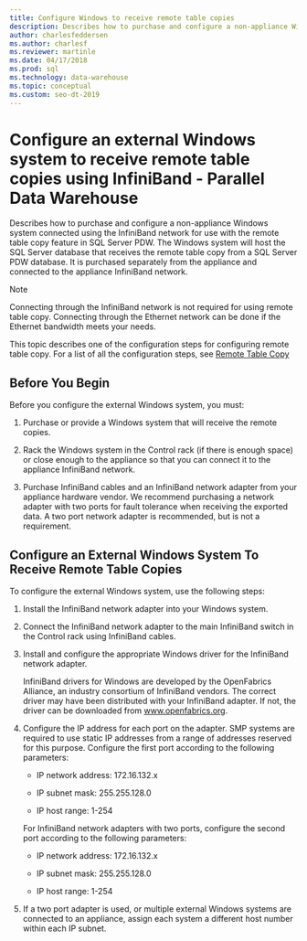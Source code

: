 ```yaml
---
title: Configure Windows to receive remote table copies
description: Describes how to purchase and configure a non-appliance Windows system connected using the InfiniBand network for use with the remote table copy feature in Parallel Data Warehouse. The Windows system will host the SQL Server database that receives the remote table copy from a SQL Server PDW database. It is purchased separately from the appliance and connected to the appliance InfiniBand network.
author: charlesfeddersen
ms.author: charlesf
ms.reviewer: martinle
ms.date: 04/17/2018
ms.prod: sql
ms.technology: data-warehouse
ms.topic: conceptual
ms.custom: seo-dt-2019
---
```



# Configure an external Windows system to receive remote table copies using InfiniBand - Parallel Data Warehouse
Describes how to purchase and configure a non-appliance Windows system connected using the InfiniBand network for use with the remote table copy feature in SQL Server PDW. The Windows system will host the SQL Server database that receives the remote table copy from a SQL Server PDW database. It is purchased separately from the appliance and connected to the appliance InfiniBand network.  
  
> [!NOTE]  
> Connecting through the InfiniBand network is not required for using remote table copy. Connecting through the Ethernet network can be done if the Ethernet bandwidth meets your needs.  
  
This topic describes one of the configuration steps for configuring remote table copy. For a list of all the configuration steps, see [Remote Table Copy](remote-table-copy.md)  
  
## Before You Begin  
Before you configure the external Windows system, you must:  
  
1.  Purchase or provide a Windows system that will receive the remote copies.  
  
2.  Rack the Windows system in the Control rack (if there is enough space) or close enough to the appliance so that you can connect it to the appliance InfiniBand network.  
  
3.  Purchase InfiniBand cables and an InfiniBand network adapter from your appliance hardware vendor. We recommend purchasing a network adapter with two ports for fault tolerance when receiving the exported data. A two port network adapter is recommended, but is not a requirement.  
  
## <a name="HowToWindows"></a>Configure an External Windows System To Receive Remote Table Copies  
To configure the external Windows system, use the following steps:  
  
1.  Install the InfiniBand network adapter into your Windows system.  
  
2.  Connect the InfiniBand network adapter to the main InfiniBand switch in the Control rack using InfiniBand cables.  
  
3.  Install and configure the appropriate Windows driver for the InfiniBand network adapter.  
  
    InfiniBand drivers for Windows are developed by the OpenFabrics Alliance, an industry consortium of InfiniBand vendors.  The correct driver may have been distributed with your InfiniBand adapter. If not, the driver can be downloaded from www.openfabrics.org.  
  
4.  Configure the IP address for each port on the adapter. SMP systems are required to use static IP addresses from a range of addresses reserved for this purpose. Configure the first port according to the following parameters:  
  
    -   IP network address: 172.16.132.x  
  
    -   IP subnet mask: 255.255.128.0  
  
    -   IP host range: 1-254  
  
    For InfiniBand network adapters with two ports, configure the second port according to the following parameters:  
  
    -   IP network address: 172.16.132.x  
  
    -   IP subnet mask: 255.255.128.0  
  
    -   IP host range: 1-254  
  
5.  If a two port adapter is used, or multiple external Windows systems are connected to an appliance, assign each system a different host number within each IP subnet.  
  
<!-- MISSING LINKS 
## See Also  
[Common Metadata Query Examples &#40;SQL Server PDW&#41;](../sqlpdw/common-metadata-query-examples-sql-server-pdw.md)  
-->
  
